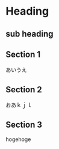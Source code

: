 Heading
=======

sub heading
-----------

Section 1
---------
あいうえ


Section 2
---------
おあｋｊｌ


Section 3
---------
hogehoge

